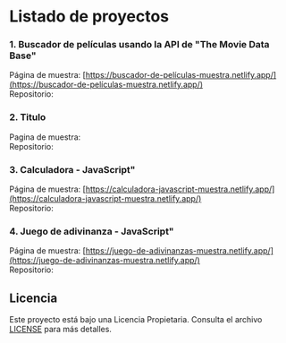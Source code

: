 # Listado de proyectos

### 1. Buscador de películas usando la API de "The Movie Data Base"  
Página de muestra: [https://buscador-de-películas-muestra.netlify.app/](https://buscador-de-películas-muestra.netlify.app/)  
Repositorio:  

### 2. Titulo 
Pagina de muestra:  
Repositorio:  

### 3. Calculadora - JavaScript"  
Página de muestra: [https://calculadora-javascript-muestra.netlify.app/](https://calculadora-javascript-muestra.netlify.app/)  
Repositorio:

### 4. Juego de adivinanza - JavaScript"  
Página de muestra: [https://juego-de-adivinanzas-muestra.netlify.app/](https://juego-de-adivinanzas-muestra.netlify.app/)  
Repositorio:

## Licencia
Este proyecto está bajo una Licencia Propietaria. Consulta el archivo [LICENSE](./LICENSE.md) para más detalles.
